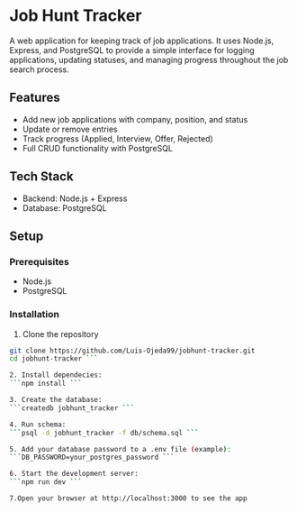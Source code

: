 # Job Hunt Tracker
A web application for keeping track of job applications. It uses Node.js, Express, and PostgreSQL to provide a simple interface for logging applications, updating statuses, and managing progress throughout the job search process.

## Features
- Add new job applications with company, position, and status
- Update or remove entries
- Track progress (Applied, Interview, Offer, Rejected)
- Full CRUD functionality with PostgreSQL

## Tech Stack
- Backend: Node.js + Express
- Database: PostgreSQL

## Setup

### Prerequisites
- Node.js
- PostgreSQL

### Installation
1. Clone the repository
```bash
git clone https://github.com/Luis-Ojeda99/jobhunt-tracker.git  
cd jobhunt-tracker ```

2. Install dependecies:
```npm install ```

3. Create the database:
```createdb jobhunt_tracker ```  

4. Run schema: 
```psql -d jobhunt_tracker -f db/schema.sql ```

5. Add your database password to a .env file (example):
```DB_PASSWORD=your_postgres_password ```

6. Start the development server:
```npm run dev ```

7.Open your browser at http://localhost:3000 to see the app
